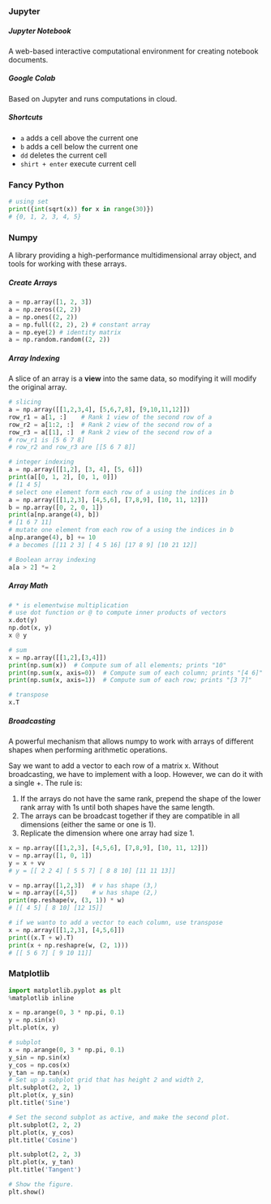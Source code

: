 ### Jupyter

##### Jupyter Notebook

A web-based interactive computational environment for creating notebook documents.

##### Google Colab

Based on Jupyter and runs computations in cloud.

##### Shortcuts

* `a` adds a cell above the current one
* `b` adds a cell below the current one
* `dd` deletes the current cell
* `shirt + enter` execute current cell

### Fancy Python

```python
# using set
print({int(sqrt(x)) for x in range(30)})
# {0, 1, 2, 3, 4, 5}
```

### Numpy

A library providing a high-performance multidimensional array object, and tools for working with these arrays.

#####  Create Arrays

```python
a = np.array([1, 2, 3])
a = np.zeros((2, 2))
a = np.ones((2, 2))
a = np.full((2, 2), 2) # constant array
a = np.eye(2) # identity matrix
a = np.random.random((2, 2))
```

##### Array Indexing

A slice of an array is a **view** into the same data, so modifying it will modify the original array.

```python
# slicing
a = np.array([[1,2,3,4], [5,6,7,8], [9,10,11,12]])
row_r1 = a[1, :]    # Rank 1 view of the second row of a  
row_r2 = a[1:2, :]  # Rank 2 view of the second row of a
row_r3 = a[[1], :]  # Rank 2 view of the second row of a
# row_r1 is [5 6 7 8]
# row_r2 and row_r3 are [[5 6 7 8]]

# integer indexing
a = np.array([[1,2], [3, 4], [5, 6]])
print(a[[0, 1, 2], [0, 1, 0]])
# [1 4 5]
# select one element form each row of a using the indices in b
a = np.array([[1,2,3], [4,5,6], [7,8,9], [10, 11, 12]])
b = np.array([0, 2, 0, 1])
print(a[np.arange(4), b])
# [1 6 7 11]
# mutate one element from each row of a using the indices in b
a[np.arange(4), b] += 10
# a becomes [[11 2 3] [ 4 5 16] [17 8 9] [10 21 12]]

# Boolean array indexing
a[a > 2] *= 2
```

##### Array Math

```python
# * is elementwise multiplication
# use dot function or @ to compute inner products of vectors
x.dot(y)
np.dot(x, y)
x @ y

# sum
x = np.array([[1,2],[3,4]])
print(np.sum(x))  # Compute sum of all elements; prints "10"
print(np.sum(x, axis=0))  # Compute sum of each column; prints "[4 6]"
print(np.sum(x, axis=1))  # Compute sum of each row; prints "[3 7]"

# transpose
x.T
```

##### Broadcasting

A powerful mechanism that allows numpy to work with arrays of different shapes when performing arithmetic operations. 

Say we want to add a vector to each row of a matrix x. Without broadcasting, we have to implement with a loop. However, we can do it with a single +. The rule is:

1. If the arrays do not have the same rank, prepend the shape of the lower rank array with 1s until both shapes have the same length.
2. The arrays can be broadcast together if they are compatible in all dimensions (either the same or one is 1).
3. Replicate the dimension where one array had size 1.

```python
x = np.array([[1,2,3], [4,5,6], [7,8,9], [10, 11, 12]])
v = np.array([1, 0, 1])
y = x + vv
# y = [[ 2 2 4] [ 5 5 7] [ 8 8 10] [11 11 13]]

v = np.array([1,2,3])  # v has shape (3,)
w = np.array([4,5])    # w has shape (2,)
print(np.reshape(v, (3, 1)) * w)
# [[ 4 5] [ 8 10] [12 15]]

# if we wanto to add a vector to each column, use transpose
x = np.array([[1,2,3], [4,5,6]])
print((x.T + w).T)
print(x + np.reshapre(w, (2, 1)))
# [[ 5 6 7] [ 9 10 11]]
```



### Matplotlib

```python
import matplotlib.pyplot as plt
%matplotlib inline

x = np.arange(0, 3 * np.pi, 0.1)
y = np.sin(x)
plt.plot(x, y)

# subplot
x = np.arange(0, 3 * np.pi, 0.1)
y_sin = np.sin(x)
y_cos = np.cos(x)
y_tan = np.tan(x)
# Set up a subplot grid that has height 2 and width 2,
plt.subplot(2, 2, 1)
plt.plot(x, y_sin)
plt.title('Sine')

# Set the second subplot as active, and make the second plot.
plt.subplot(2, 2, 2)
plt.plot(x, y_cos)
plt.title('Cosine')

plt.subplot(2, 2, 3)
plt.plot(x, y_tan)
plt.title('Tangent')

# Show the figure.
plt.show()
```
